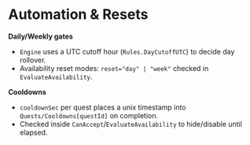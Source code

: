 # Automation & Resets

**Daily/Weekly gates**
- `Engine` uses a UTC cutoff hour (`Rules.DayCutoffUTC`) to decide day rollover.
- Availability reset modes: `reset="day" | "week"` checked in `EvaluateAvailability`.

**Cooldowns**
- `cooldownSec` per quest places a unix timestamp into `Quests/Cooldowns[questId]` on completion.
- Checked inside `CanAccept`/`EvaluateAvailability` to hide/disable until elapsed.
